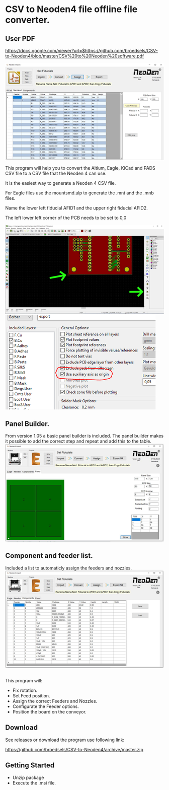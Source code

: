 # CSV to Neoden4 file offline file converter.

## User PDF
https://docs.google.com/viewer?url=$https://github.com/broedsels/CSV-to-Neoden4/blob/master/CSV%20to%20Neoden%20software.pdf

![CSV to Neoden4](image/CSV_to_Neoden.JPG)

This program will help you to convert the Altium, Eagle, KiCad and PADS CSV file to a CSV file that the Neoden 4 can use.

It is the easiest way to generate a Neoden 4 CSV file.

For Eagle files use the mountsmd.ulp to generate the .mnt and the .mnb files.

Name the lower left fiducial AFID1 and the upper right fiducial AFID2.

The left lower left corner of the PCB needs to be set to 0,0

![Set origin](image/Origin.JPG)
![Set origin](image/auxilary.PNG)

## Panel Builder.

From version 1.05 a basic panel builder is included.
The panel builder makes it possible to add the correct step and repeat and add this to the table.
![Panel Builder](image/Panel%20builder.JPG)

## Component and feeder list.
Included a list to automaticly assign the feeders and nozzles.
![Component list](image/Component_list.JPG)

##
This program will:

- Fix rotation.
- Set Feed position.
- Assign the correct Feeders and Nozzles.
- Configurate the Feeder options.
- Position the board on the conveyor.

## Download

See releases or download the program use following link:

https://github.com/broedsels/CSV-to-Neoden4/archive/master.zip

## Getting Started

* Unzip package
* Execute the .msi file.



